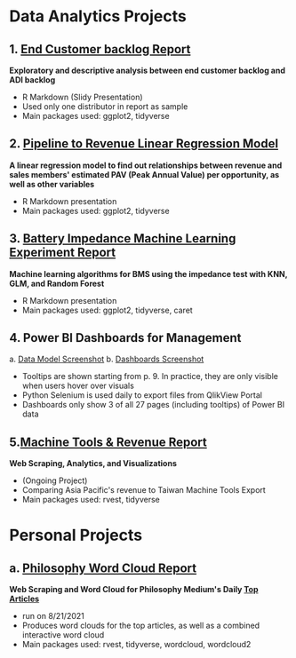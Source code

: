 # Data Analytics Projects

## 1. [End Customer backlog Report](https://b03701244.github.io/Portfolio//End_Customer_Backlog//MORRIHAN_2021-08-21.html)
**Exploratory and descriptive analysis between end customer backlog and ADI backlog**
* R Markdown (Slidy Presentation)
* Used only one distributor in report as sample
* Main packages used: ggplot2, tidyverse

## 2. [Pipeline to Revenue Linear Regression Model](Pipeline_Revenue_Regression/Reg_Report.pdf "Regression Report PDF")
**A linear regression model to find out relationships between revenue and sales members' estimated PAV (Peak Annual Value) per opportunity, as well as other variables**
* R Markdown presentation
* Main packages used: ggplot2, tidyverse

## 3. [Battery Impedance Machine Learning Experiment Report](ML/Battery_Models.pdf "ML PDF")
**Machine learning algorithms for BMS using the impedance test with KNN, GLM, and Random Forest**
* R Markdown presentation
* Main packages used: ggplot2, tidyverse, caret

## 4. Power BI Dashboards for Management
a.  [Data Model Screenshot](PowerBI_Management/Data_Model.png "DM Png")
b. [Dashboards Screenshot](https://github.com/b03701244/Portfolio/raw/main/PowerBI_Management/PowerBI_Management.pdf "PBI PDF")
* Tooltips are shown starting from p. 9. In practice, they are only visible when users hover over visuals
* Python Selenium is used daily to export files from QlikView Portal
* Dashboards only show 3 of all 27 pages (including tooltips) of Power BI data

## 5.[Machine Tools & Revenue Report](https://b03701244.github.io/Portfolio/Benchmark/Report.html)
**Web Scraping, Analytics, and Visualizations**
* (Ongoing Project)
* Comparing Asia Pacific's revenue to Taiwan Machine Tools Export
* Main packages used: rvest, tidyverse

# Personal Projects
## a. [Philosophy Word Cloud Report](https://b03701244.github.io/Portfolio/Philo_Scraping/Philo_Report.html)
**Web Scraping and Word Cloud for Philosophy Medium's Daily [Top Articles](https://philomedium.com/content/today)**
* run on 8/21/2021
* Produces word clouds for the top articles, as well as a combined interactive word cloud
* Main packages used: rvest, tidyverse, wordcloud, wordcloud2
